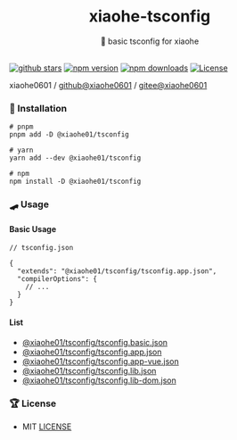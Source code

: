 <div align="center">
  <h1>xiaohe-tsconfig</h1>
  <span>🤞 basic tsconfig for xiaohe</span>
</div>

<br>

[![github stars][github-stars-src]][github-stars-href]
[![npm version][npm-version-src]][npm-version-href]
[![npm downloads][npm-downloads-src]][npm-downloads-href]
[![License][license-src]][license-href]

xiaohe0601 / [github@xiaohe0601](https://github.com/xiaohe0601) / [gitee@xiaohe0601](https://gitee.com/xiaohe0601)

### 🚁 Installation

```shell
# pnpm
pnpm add -D @xiaohe01/tsconfig

# yarn
yarn add --dev @xiaohe01/tsconfig

# npm
npm install -D @xiaohe01/tsconfig
```

### 🛹 Usage

#### Basic Usage

```json5
// tsconfig.json

{
  "extends": "@xiaohe01/tsconfig/tsconfig.app.json",
  "compilerOptions": {
    // ...
  }
}
```

#### List

- [@xiaohe01/tsconfig/tsconfig.basic.json](./packages/core/tsconfig.basic.json)
- [@xiaohe01/tsconfig/tsconfig.app.json](./packages/core/tsconfig.app.json)
- [@xiaohe01/tsconfig/tsconfig.app-vue.json](./packages/core/tsconfig.app-vue.json)
- [@xiaohe01/tsconfig/tsconfig.lib.json](./packages/core/tsconfig.lib.json)
- [@xiaohe01/tsconfig/tsconfig.lib-dom.json](./packages/core/tsconfig.lib-dom.json)

### 🏆 License

- MIT [LICENSE](./LICENSE)

[github-stars-src]: https://img.shields.io/github/stars/xiaohe0601/xiaohe-tsconfig?style=flat&colorA=080f12&colorB=1fa669&logo=GitHub
[github-stars-href]: https://github.com/xiaohe0601/xiaohe-tsconfig
[npm-version-src]: https://img.shields.io/npm/v/@xiaohe01/tsconfig?style=flat&colorA=080f12&colorB=1fa669
[npm-version-href]: https://npmjs.com/package/@xiaohe01/tsconfig
[npm-downloads-src]: https://img.shields.io/npm/dm/@xiaohe01/tsconfig?style=flat&colorA=080f12&colorB=1fa669
[npm-downloads-href]: https://npmjs.com/package/@xiaohe01/tsconfig
[license-src]: https://img.shields.io/github/license/xiaohe0601/xiaohe-tsconfig.svg?style=flat&colorA=080f12&colorB=1fa669
[license-href]: https://github.com/xiaohe0601/xiaohe-tsconfig/blob/main/LICENSE